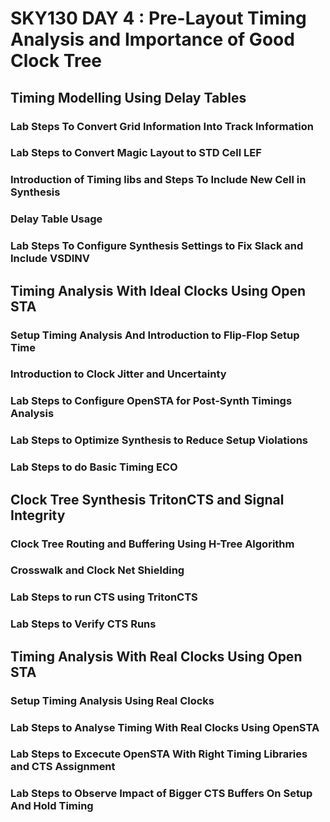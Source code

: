 # SKY130 DAY 4 : Pre-Layout Timing Analysis and Importance of Good Clock Tree
## Timing Modelling Using Delay Tables
### Lab Steps To Convert Grid Information Into Track Information
### Lab Steps to Convert Magic Layout to STD Cell LEF
### Introduction of Timing **libs** and Steps To Include New Cell in Synthesis
### Delay Table Usage
### Lab Steps To Configure Synthesis Settings to Fix Slack and Include VSDINV
## Timing Analysis With Ideal Clocks Using Open STA
### Setup Timing Analysis And Introduction to Flip-Flop Setup Time
### Introduction to Clock Jitter and Uncertainty
### Lab Steps to Configure OpenSTA for Post-Synth Timings Analysis
### Lab Steps to Optimize Synthesis to Reduce Setup Violations
### Lab Steps to do Basic Timing ECO
## Clock Tree Synthesis TritonCTS and Signal Integrity
### Clock Tree Routing and Buffering Using H-Tree Algorithm
### Crosswalk and Clock Net Shielding
### Lab Steps to run CTS using TritonCTS
### Lab Steps to Verify CTS Runs
## Timing Analysis  With Real Clocks Using Open STA
### Setup Timing Analysis Using Real Clocks
### Lab Steps to Analyse Timing With Real Clocks Using OpenSTA
### Lab Steps to Excecute OpenSTA With Right Timing Libraries and CTS Assignment
### Lab Steps to Observe Impact of Bigger CTS Buffers On Setup And Hold Timing
